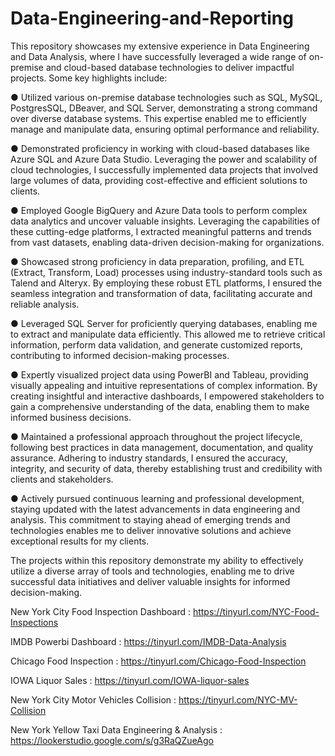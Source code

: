 # Data-Engineering-and-Reporting

This repository showcases my extensive experience in Data Engineering and Data Analysis, where I have successfully leveraged a wide range of on-premise and cloud-based database technologies to deliver impactful projects. Some key highlights include:

● Utilized various on-premise database technologies such as SQL, MySQL, PostgresSQL, DBeaver, and SQL Server, demonstrating a strong command over diverse database systems. This expertise enabled me to efficiently manage and manipulate data, ensuring optimal performance and reliability.

● Demonstrated proficiency in working with cloud-based databases like Azure SQL and Azure Data Studio. Leveraging the power and scalability of cloud technologies, I successfully implemented data projects that involved large volumes of data, providing cost-effective and efficient solutions to clients.

● Employed Google BigQuery and Azure Data tools to perform complex data analytics and uncover valuable insights. Leveraging the capabilities of these cutting-edge platforms, I extracted meaningful patterns and trends from vast datasets, enabling data-driven decision-making for organizations.

● Showcased strong proficiency in data preparation, profiling, and ETL (Extract, Transform, Load) processes using industry-standard tools such as Talend and Alteryx. By employing these robust ETL platforms, I ensured the seamless integration and transformation of data, facilitating accurate and reliable analysis.

● Leveraged SQL Server for proficiently querying databases, enabling me to extract and manipulate data efficiently. This allowed me to retrieve critical information, perform data validation, and generate customized reports, contributing to informed decision-making processes.

● Expertly visualized project data using PowerBI and Tableau, providing visually appealing and intuitive representations of complex information. By creating insightful and interactive dashboards, I empowered stakeholders to gain a comprehensive understanding of the data, enabling them to make informed business decisions.

● Maintained a professional approach throughout the project lifecycle, following best practices in data management, documentation, and quality assurance. Adhering to industry standards, I ensured the accuracy, integrity, and security of data, thereby establishing trust and credibility with clients and stakeholders.

● Actively pursued continuous learning and professional development, staying updated with the latest advancements in data engineering and analysis. This commitment to staying ahead of emerging trends and technologies enables me to deliver innovative solutions and achieve exceptional results for my clients.

The projects within this repository demonstrate my ability to effectively utilize a diverse array of tools and technologies, enabling me to drive successful data initiatives and deliver valuable insights for informed decision-making.

New York City Food Inspection Dashboard : https://tinyurl.com/NYC-Food-Inspections

IMDB Powerbi Dashboard : https://tinyurl.com/IMDB-Data-Analysis

Chicago Food Inspection : https://tinyurl.com/Chicago-Food-Inspection

IOWA Liquor Sales : https://tinyurl.com/IOWA-liquor-sales

New York City Motor Vehicles Collision : https://tinyurl.com/NYC-MV-Collision

New York Yellow Taxi Data Engineering & Analysis : https://lookerstudio.google.com/s/g3RaQZueAgo
